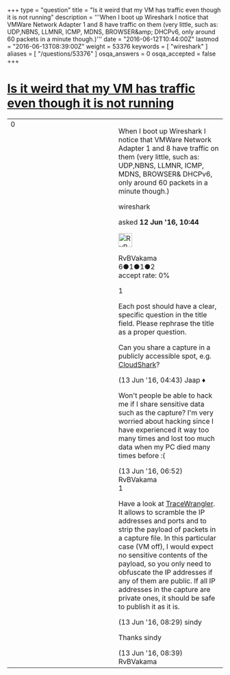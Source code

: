 +++
type = "question"
title = "Is it weird that my VM has traffic even though it is not running"
description = '''When I boot up Wireshark I notice that VMWare Network Adapter 1 and 8 have traffic on them (very little, such as: UDP,NBNS, LLMNR, ICMP, MDNS, BROWSER&amp;amp; DHCPv6, only around 60 packets in a minute though.)'''
date = "2016-06-12T10:44:00Z"
lastmod = "2016-06-13T08:39:00Z"
weight = 53376
keywords = [ "wireshark" ]
aliases = [ "/questions/53376" ]
osqa_answers = 0
osqa_accepted = false
+++

<div class="headNormal">

# [Is it weird that my VM has traffic even though it is not running](/questions/53376/is-it-weird-that-my-vm-has-traffic-even-though-it-is-not-running)

</div>

<div id="main-body">

<div id="askform">

<table id="question-table" style="width:100%;"><colgroup><col style="width: 50%" /><col style="width: 50%" /></colgroup><tbody><tr class="odd"><td style="width: 30px; vertical-align: top"><div class="vote-buttons"><span id="post-53376-upvote" class="ajax-command post-vote up" rel="nofollow" title="I like this post (click again to cancel)"> </span><div id="post-53376-score" class="post-score" title="current number of votes">0</div><span id="post-53376-downvote" class="ajax-command post-vote down" rel="nofollow" title="I dont like this post (click again to cancel)"> </span> <span id="favorite-mark" class="ajax-command favorite-mark" rel="nofollow" title="mark/unmark this question as favorite (click again to cancel)"> </span><div id="favorite-count" class="favorite-count"></div></div></td><td><div id="item-right"><div class="question-body"><p>When I boot up Wireshark I notice that VMWare Network Adapter 1 and 8 have traffic on them (very little, such as: UDP,NBNS, LLMNR, ICMP, MDNS, BROWSER&amp; DHCPv6, only around 60 packets in a minute though.)</p></div><div id="question-tags" class="tags-container tags"><span class="post-tag tag-link-wireshark" rel="tag" title="see questions tagged &#39;wireshark&#39;">wireshark</span></div><div id="question-controls" class="post-controls"></div><div class="post-update-info-container"><div class="post-update-info post-update-info-user"><p>asked <strong>12 Jun '16, 10:44</strong></p><img src="https://secure.gravatar.com/avatar/f26765f76e7477c3c88f134085f9fc4c?s=32&amp;d=identicon&amp;r=g" class="gravatar" width="32" height="32" alt="RvBVakama&#39;s gravatar image" /><p><span>RvBVakama</span><br />
<span class="score" title="6 reputation points">6</span><span title="1 badges"><span class="badge1">●</span><span class="badgecount">1</span></span><span title="1 badges"><span class="silver">●</span><span class="badgecount">1</span></span><span title="2 badges"><span class="bronze">●</span><span class="badgecount">2</span></span><br />
<span class="accept_rate" title="Rate of the user&#39;s accepted answers">accept rate:</span> <span title="RvBVakama has no accepted answers">0%</span></p></div></div><div id="comments-container-53376" class="comments-container"><span id="53395"></span><div id="comment-53395" class="comment"><div id="post-53395-score" class="comment-score">1</div><div class="comment-text"><p>Each post should have a clear, specific question in the title field. Please rephrase the title as a proper question.</p><p>Can you share a capture in a publicly accessible spot, e.g. <a href="http://cloudshark.org">CloudShark</a>?</p></div><div id="comment-53395-info" class="comment-info"><span class="comment-age">(13 Jun '16, 04:43)</span> <span class="comment-user userinfo">Jaap ♦</span></div></div><span id="53399"></span><div id="comment-53399" class="comment"><div id="post-53399-score" class="comment-score"></div><div class="comment-text"><p>Won't people be able to hack me if I share sensitive data such as the capture? I'm very worried about hacking since I have experienced it way too many times and lost too much data when my PC died many times before :(</p></div><div id="comment-53399-info" class="comment-info"><span class="comment-age">(13 Jun '16, 06:52)</span> <span class="comment-user userinfo">RvBVakama</span></div></div><span id="53401"></span><div id="comment-53401" class="comment"><div id="post-53401-score" class="comment-score">1</div><div class="comment-text"><p>Have a look at <a href="https://www.tracewrangler.com/">TraceWrangler</a>. It allows to scramble the IP addresses and ports and to strip the payload of packets in a capture file. In this particular case (VM off), I would expect no sensitive contents of the payload, so you only need to obfuscate the IP addresses if any of them are public. If all IP addresses in the capture are private ones, it should be safe to publish it as it is.</p></div><div id="comment-53401-info" class="comment-info"><span class="comment-age">(13 Jun '16, 08:29)</span> <span class="comment-user userinfo">sindy</span></div></div><span id="53403"></span><div id="comment-53403" class="comment"><div id="post-53403-score" class="comment-score"></div><div class="comment-text"><p>Thanks sindy</p></div><div id="comment-53403-info" class="comment-info"><span class="comment-age">(13 Jun '16, 08:39)</span> <span class="comment-user userinfo">RvBVakama</span></div></div></div><div id="comment-tools-53376" class="comment-tools"></div><div class="clear"></div><div id="comment-53376-form-container" class="comment-form-container"></div><div class="clear"></div></div></td></tr></tbody></table>

</div>

</div>

